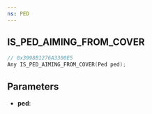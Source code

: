 ```yaml
---
ns: PED
---
```

## IS_PED_AIMING_FROM_COVER

```c
// 0x3998B1276A3300E5
Any IS_PED_AIMING_FROM_COVER(Ped ped);
```

## Parameters
* **ped**:
